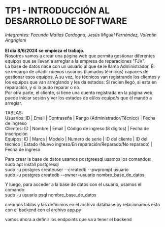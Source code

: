 # TP1 - INTRODUCCIÓN AL DESARROLLO DE SOFTWARE
*Integrantes: Facundo Matías Cardogna, Jesús Miguel Fernández, Valentín Angrigiani*<br><br>
**El dia 8/6/2024 se empieza el trabajo.**<br>
Nosotros vamos a crear una página web que permita gestionar diferentes equipos que se llevan a arreglar a la empresa de reparaciones "FJV".<br>
La base de datos nace con un usuario al que se le llama Administrador. Él se encarga de añadir nuevos usuarios (llamados técnicos) capaces de gestionar esos equipos. A su vez, los técnicos van registrando los clientes y los equipos que van arreglando y les da estados: Si recien llegó, si esta en reparación, y si lo pudo reparar o no.<br>
Por otra parte, el cliente, si tiene una cuenta registrada en la página web, puede iniciar sesión y ver los estados de el/los equipo/s que él mandó a arreglar.

TABLAS:<br>
Usuarios: ID | Email | Contraseña | Rango (Administrador/Técnico) | Fecha de ingreso<br>
Clientes: ID | Nombre | Email | Código de ingreso (8 dígitos) | Fecha de inscripción<br>
Equipos: ID | Marca | Modelo | Numero de serie | ID del cliente | ID del técnico | Estado (Nuevo ingreso/En reparación/Reparado/No reparado) | Fecha de ingreso

Para crear la base de datos usamos postgreesql usamos los comandos:<br>
sudo apt install postgresql<br>
sudo -u postgres createuser --createdb --pwprompt usuario<br>
sudo -u postgres createdb --owner=usuario nombre_base_de_datos<br>

Y luego, para acceder a la base de datos con el usuario, usamos el comando:<br>
sudo -u usuario psql nombre_base_de_datos

creamos tablas y las definimos en el archivo database.py 
relacionamos esto con el backend con el archivo app.py

vamos ahora a definir los endpoints que va a tener el backend

